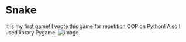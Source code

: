 # Snake
It is my first game! I wrote this game for repetition OOP on Python! Also I used library Pygame.
![image](https://user-images.githubusercontent.com/55129151/185699382-b0e3be26-ae85-4f35-89a8-896509f59eeb.png)
